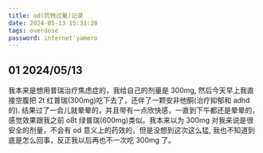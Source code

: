```yaml
---
title: od(药物过量)记录
date: 2024-05-13 15:31:28
tags: overdose
password: internet'yamero
---
```


## 01 2024/05/13

我本来是想用普瑞治疗焦虑症的，我给自己的剂量是 300mg, 然后今天早上我直接空腹把 2t 红普瑞(300mg)吃下去了，还伴了一颗安非他酮(治疗抑郁和 adhd 的). 结果过了一会儿就晕晕的，并且带有一点欣快感，一直到下午都还是晕晕的，感觉效果跟我之前 o8t 绿普瑞(600mg)类似。我本来以为 300mg 对我来说是很安全的剂量，不会有 od 意义上的药效的，但是没想到这次这么猛, 我也不知道到底是怎么回事，反正我以后再也不一次吃 300mg 了。

